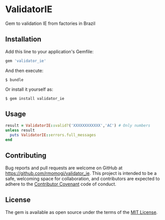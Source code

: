 # ValidatorIE

Gem to validation IE from factories in Brazil

## Installation

Add this line to your application's Gemfile:

```ruby
gem 'validator_ie'
```

And then execute:

    $ bundle

Or install it yourself as:

    $ gem install validator_ie

## Usage
```ruby
result = ValidatorIE::valid?('XXXXXXXXXXXX','AC') # Only numbers
unless result
  puts ValidatorIE::errors.full_messages
end
```
## Contributing

Bug reports and pull requests are welcome on GitHub at https://github.com/rmomogi/validator_ie. This project is intended to be a safe, welcoming space for collaboration, and contributors are expected to adhere to the [Contributor Covenant](http://contributor-covenant.org) code of conduct.


## License

The gem is available as open source under the terms of the [MIT License](http://opensource.org/licenses/MIT).

